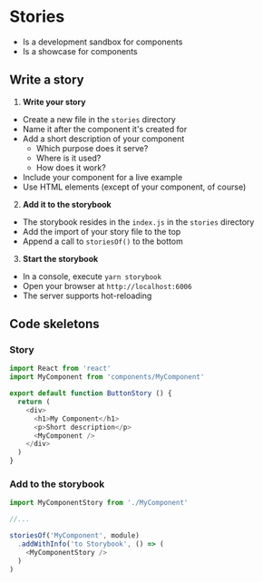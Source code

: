 # Stories

- Is a development sandbox for components
- Is a showcase for components

## Write a story

1. **Write your story**
  - Create a new file in the `stories` directory
  - Name it after the component it's created for
  - Add a short description of your component
    - Which purpose does it serve?
    - Where is it used?
    - How does it work?
  - Include your component for a live example
  - Use HTML elements (except of your component, of course)
2. **Add it to the storybook**
  - The storybook resides in the `index.js` in the `stories` directory
  - Add the import of your story file to the top
  - Append a call to `storiesOf()` to the bottom
3. **Start the storybook**
  - In a console, execute `yarn storybook`
  - Open your browser at `http://localhost:6006`
  - The server supports hot-reloading

## Code skeletons

### Story

```javascript
import React from 'react'
import MyComponent from 'components/MyComponent'

export default function ButtonStory () {
  return (
    <div>
      <h1>My Component</h1>
      <p>Short description</p>
      <MyComponent />
    </div>
  )
}
```

### Add to the storybook

```javascript
import MyComponentStory from './MyComponent'

//...

storiesOf('MyComponent', module)
  .addWithInfo('to Storybook', () => (
    <MyComponentStory />
  )
)
```
